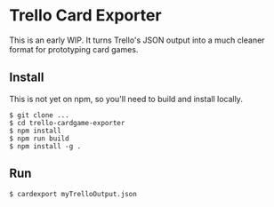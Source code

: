 # Trello Card Exporter

This is an early WIP. It turns Trello's JSON output into a much cleaner format for prototyping card games.

## Install

This is not yet on npm, so you'll need to build and install locally.

```shell
$ git clone ...
$ cd trello-cardgame-exporter
$ npm install
$ npm run build
$ npm install -g .
```

## Run

```shell
$ cardexport myTrelloOutput.json
```
